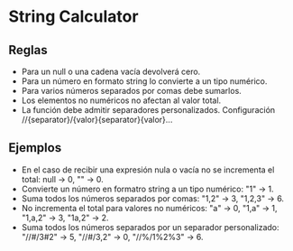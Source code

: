 # String Calculator

## Reglas
- Para un null o una cadena vacía devolverá cero.
- Para un número en formato string lo convierte a un tipo numérico.
- Para varios números separados por comas debe sumarlos.
- Los elementos no numéricos no afectan al valor total.
- La función debe admitir separadores personalizados. Configuración //{separator}/{valor}{separator}{valor}...

## Ejemplos
- En el caso de recibir una expresión nula o vacía no se incrementa el total: null -> 0, "" -> 0.
- Convierte un número en formatro string a un tipo numérico: "1" -> 1.
- Suma todos los números separados por comas: "1,2" -> 3, "1,2,3" -> 6.
- No incrementa el total para valores no numéricos: "a" -> 0, "1,a" -> 1, "1,a,2" -> 3, "1a,2" -> 2.
- Suma todos los números separados por un separador personalizado: "//#/3#2" -> 5, "//#/3,2" -> 0, "//%/1%2%3" -> 6.
